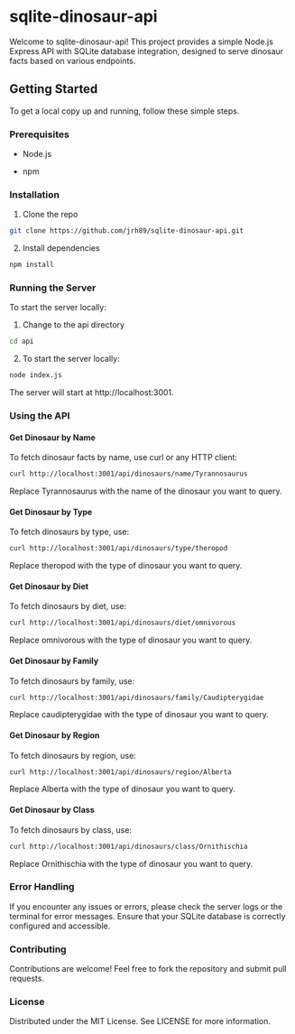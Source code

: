 # sqlite-dinosaur-api

Welcome to sqlite-dinosaur-api! This project provides a simple Node.js Express API with SQLite database integration, designed to serve dinosaur facts based on various endpoints.

## Getting Started

To get a local copy up and running, follow these simple steps.

### Prerequisites

- Node.js

- npm

### Installation

1. Clone the repo

```bash
git clone https://github.com/jrh89/sqlite-dinosaur-api.git
```

2. Install dependencies

```bash
npm install
```

### Running the Server

To start the server locally:

1. Change to the api directory

```bash
cd api
```

2. To start the server locally:

```bash
node index.js
```

The server will start at http://localhost:3001.

### Using the API

>
#### Get Dinosaur by Name

To fetch dinosaur facts by name, use curl or any HTTP client:


```bash
curl http://localhost:3001/api/dinosaurs/name/Tyrannosaurus
```

Replace Tyrannosaurus with the name of the dinosaur you want to query.
>

#### Get Dinosaur by Type

To fetch dinosaurs by type, use:

```bash
curl http://localhost:3001/api/dinosaurs/type/theropod
```

Replace theropod with the type of dinosaur you want to query.

#### Get Dinosaur by Diet

To fetch dinosaurs by diet, use:

```bash
curl http://localhost:3001/api/dinosaurs/diet/omnivorous
```

Replace omnivorous with the type of dinosaur you want to query.

#### Get Dinosaur by Family

To fetch dinosaurs by family, use:

```bash
curl http://localhost:3001/api/dinosaurs/family/Caudipterygidae
```

Replace caudipterygidae with the type of dinosaur you want to query.

#### Get Dinosaur by Region

To fetch dinosaurs by region, use:

```bash
curl http://localhost:3001/api/dinosaurs/region/Alberta
```

Replace Alberta with the type of dinosaur you want to query.

#### Get Dinosaur by Class

To fetch dinosaurs by class, use:

```bash
curl http://localhost:3001/api/dinosaurs/class/Ornithischia
```

Replace Ornithischia with the type of dinosaur you want to query.


### Error Handling

If you encounter any issues or errors, please check the server logs or the terminal for error messages. Ensure that your SQLite database is correctly configured and accessible.

### Contributing

Contributions are welcome! Feel free to fork the repository and submit pull requests.

### License

Distributed under the MIT License. See LICENSE for more information.